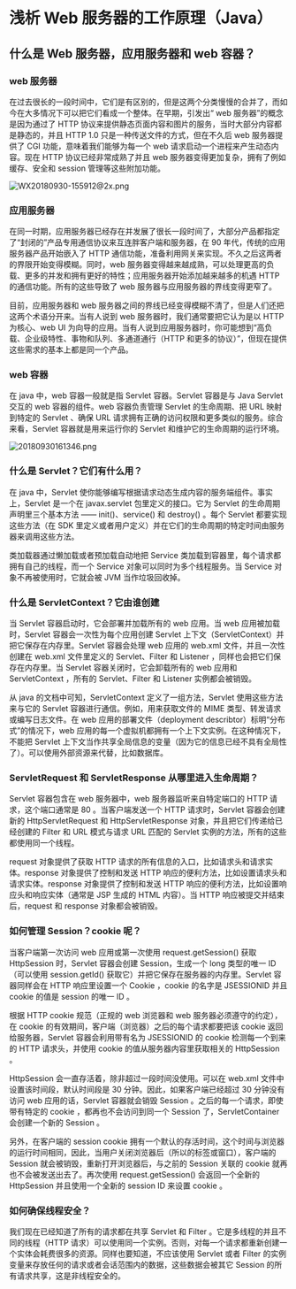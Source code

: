 # 浅析 Web 服务器的工作原理（Java）
## 什么是 Web 服务器，应用服务器和 web 容器？
### web 服务器
在过去很长的一段时间中，它们是有区别的，但是这两个分类慢慢的合并了，而如今在大多情况下可以把它们看成一个整体。在早期，引发出“ web 服务器”的概念是因为通过了 HTTP 协议来提供静态页面内容和图片的服务，当时大部分内容都是静态的，并且 HTTP 1.0 只是一种传送文件的方式，但在不久后 web 服务器提供了 CGI 功能，意味着我们能够为每一个 web 请求启动一个进程来产生动态内容。现在 HTTP 协议已经非常成熟了并且 web 服务器变得更加复杂，拥有了例如缓存、安全和 session 管理等这些附加功能。

![WX20180930-155912@2x.png](https://i.loli.net/2018/09/30/5bb082c0d9a2e.png)

### 应用服务器
在同一时期，应用服务器已经存在并发展了很长一段时间了，大部分产品都指定了“封闭的”产品专用通信协议来互连胖客户端和服务器，在 90 年代，传统的应用服务器产品开始嵌入了 HTTP 通信功能，准备利用网关来实现。不久之后这两者的界限开始变得模糊。同时，web 服务器变得越来越成熟，可以处理更高的负载、更多的并发和拥有更好的特性；应用服务器开始添加越来越多的机遇 HTTP 的通信功能。所有的这些导致了 web 服务器与应用服务器的界线变得更窄了。

目前，应用服务器和 web 服务器之间的界线已经变得模糊不清了，但是人们还把这两个术语分开来。当有人说到 web 服务器时，我们通常要把它认为是以 HTTP 为核心、web UI 为向导的应用。当有人说到应用服务器时，你可能想到“高负载、企业级特性、事物和队列、多通道通行（HTTP 和更多的协议）”，但现在提供这些需求的基本上都是同一个产品。

### web 容器
在 java 中，web 容器一般就是指 Servlet 容器。Servlet 容器是与 Java Servlet 交互的 web 容器的组件。web 容器负责管理 Servlet 的生命周期、把 URL 映射到特定的 Servlet 、确保 URL 请求拥有正确的访问权限和更多类似的服务。综合来看，Servlet 容器就是用来运行你的 Servlet 和维护它的生命周期的运行环境。

![20180930161346.png](https://i.loli.net/2018/09/30/5bb085e59d02c.png)

### 什么是 Servlet？它们有什么用？
在 java 中，Servlet 使你能够编写根据请求动态生成内容的服务端组件。事实上，Servlet 是一个在 javax.servlet 包里定义的接口。它为 Servlet 的生命周期声明里三个基本方法 —— init()、service() 和 destroy() 。每个 Servlet 都要实现这些方法（在 SDK 里定义或者用户定义）并在它们的生命周期的特定时间由服务器来调用这些方法。

类加载器通过懒加载或者预加载自动地把 Service 类加载到容器里，每个请求都拥有自己的线程，而一个 Service 对象可以同时为多个线程服务。当 Service 对象不再被使用时，它就会被 JVM 当作垃圾回收掉。

### 什么是 ServletContext？它由谁创建
当 Servlet 容器启动时，它会部署并加载所有的 web 应用。当 web 应用被加载时，Servlet 容器会一次性为每个应用创建 Servlet 上下文（ServletContext）并把它保存在内存里。Servlet 容器会处理 web 应用的 web.xml 文件，并且一次性创建在 web.xml 文件里定义的 Servlet、Filter 和 Listener ，同样也会把它们保存在内存里。当 Servlet 容器关闭时，它会卸载所有的 web 应用和 ServletContext ，所有的 Servlet、Filter 和 Listener 实例都会被销毁。

从 java 的文档中可知，ServletContext 定义了一组方法，Servlet 使用这些方法来与它的 Servlet 容器进行通信。例如，用来获取文件的 MIME 类型、转发请求或编写日志文件。在 web 应用的部署文件（deployment describtor）标明“分布式”的情况下，web 应用的每一个虚拟机都拥有一个上下文实例。在这种情况下，不能把 Servlet 上下文当作共享全局信息的变量（因为它的信息已经不具有全局性了）。可以使用外部资源来代替，比如数据库。

### ServletRequest 和 ServletResponse 从哪里进入生命周期？
Servlet 容器包含在 web 服务器中，web 服务器监听来自特定端口的 HTTP 请求，这个端口通常是 80 。当客户端发送一个 HTTP 请求时，Servlet 容器会创建新的 HttpServletRequest 和 HttpServletResponse 对象，并且把它们传递给已经创建的 Filter 和 URL 模式与请求 URL 匹配的 Servlet 实例的方法，所有的这些都使用同一个线程。

request 对象提供了获取 HTTP 请求的所有信息的入口，比如请求头和请求实体。response 对象提供了控制和发送 HTTP 响应的便利方法，比如设置请求头和请求实体。response 对象提供了控制和发送 HTTP 响应的便利方法，比如设置响应头和响应实体（通常是 JSP 生成的 HTML 内容）。当 HTTP 响应被提交并结束后，request 和 response 对象都会被销毁。

### 如何管理 Session？cookie 呢？
当客户端第一次访问 web 应用或第一次使用 request.getSession() 获取 HttpSession 时，Servlet 容器会创建 Session，生成一个 long 类型的唯一 ID （可以使用 session.getId() 获取它）并把它保存在服务器的内存里。Servlet 容器同样会在 HTTP 响应里设置一个 Cookie ，cookie 的名字是 JSESSIONID 并且 cookie 的值是 session 的唯一 ID 。

根据 HTTP cookie 规范（正规的 web 浏览器和 web 服务器必须遵守的约定），在 cookie 的有效期间，客户端（浏览器）之后的每个请求都要把该 cookie 返回给服务器，Servlet 容器会利用带有名为 JSESSIONID 的 cookie 检测每一个到来的 HTTP 请求头，并使用 cookie 的值从服务器内容里获取相关的 HttpSession 。

HttpSession 会一直存活着，除非超过一段时间没使用。可以在 web.xml 文件中设置该时间段，默认时间段是 30 分钟。因此，如果客户端已经超过 30 分钟没有访问 web 应用的话，Servlet 容器就会销毁 Session 。之后的每一个请求，即使带有特定的 cookie ，都再也不会访问到同一个 Session 了，ServletContainer 会创建一个新的 Session 。

另外，在客户端的 session cookie 拥有一个默认的存活时间，这个时间与浏览器的运行时间相同，因此，当用户关闭浏览器后（所以的标签或窗口），客户端的 Session 就会被销毁，重新打开浏览器后，与之前的 Session 关联的 cookie 就再也不会被发送出去了。再次使用 request.getSession() 会返回一个全新的 HttpSession 并且使用一个全新的 session ID 来设置 cookie 。

### 如何确保线程安全？
我们现在已经知道了所有的请求都在共享 Servlet 和 Filter 。它是多线程的并且不同的线程（HTTP 请求）可以使用同一个实例。否则，对每一个请求都重新创建一个实体会耗费很多的资源。同样也要知道，不应该使用 Servlet 或者 Filter 的实例变量来存放任何的请求或者会话范围内的数据，这些数据会被其它 Session 的所有请求共享，这是非线程安全的。